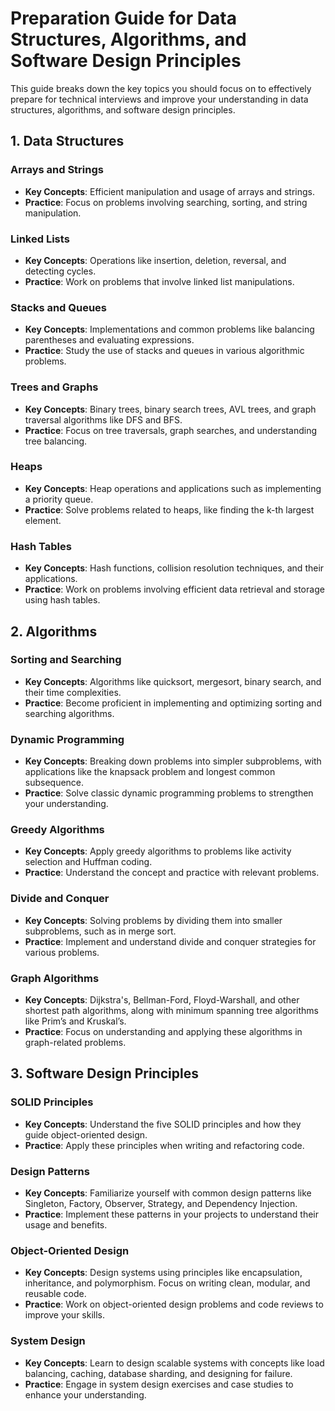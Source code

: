 # Preparation Guide for Data Structures, Algorithms, and Software Design Principles

This guide breaks down the key topics you should focus on to effectively prepare for technical interviews and improve your understanding in data structures, algorithms, and software design principles.

## 1. Data Structures

### Arrays and Strings
- **Key Concepts**: Efficient manipulation and usage of arrays and strings.
- **Practice**: Focus on problems involving searching, sorting, and string manipulation.

### Linked Lists
- **Key Concepts**: Operations like insertion, deletion, reversal, and detecting cycles.
- **Practice**: Work on problems that involve linked list manipulations.

### Stacks and Queues
- **Key Concepts**: Implementations and common problems like balancing parentheses and evaluating expressions.
- **Practice**: Study the use of stacks and queues in various algorithmic problems.

### Trees and Graphs
- **Key Concepts**: Binary trees, binary search trees, AVL trees, and graph traversal algorithms like DFS and BFS.
- **Practice**: Focus on tree traversals, graph searches, and understanding tree balancing.

### Heaps
- **Key Concepts**: Heap operations and applications such as implementing a priority queue.
- **Practice**: Solve problems related to heaps, like finding the k-th largest element.

### Hash Tables
- **Key Concepts**: Hash functions, collision resolution techniques, and their applications.
- **Practice**: Work on problems involving efficient data retrieval and storage using hash tables.

## 2. Algorithms

### Sorting and Searching
- **Key Concepts**: Algorithms like quicksort, mergesort, binary search, and their time complexities.
- **Practice**: Become proficient in implementing and optimizing sorting and searching algorithms.

### Dynamic Programming
- **Key Concepts**: Breaking down problems into simpler subproblems, with applications like the knapsack problem and longest common subsequence.
- **Practice**: Solve classic dynamic programming problems to strengthen your understanding.

### Greedy Algorithms
- **Key Concepts**: Apply greedy algorithms to problems like activity selection and Huffman coding.
- **Practice**: Understand the concept and practice with relevant problems.

### Divide and Conquer
- **Key Concepts**: Solving problems by dividing them into smaller subproblems, such as in merge sort.
- **Practice**: Implement and understand divide and conquer strategies for various problems.

### Graph Algorithms
- **Key Concepts**: Dijkstra's, Bellman-Ford, Floyd-Warshall, and other shortest path algorithms, along with minimum spanning tree algorithms like Prim’s and Kruskal’s.
- **Practice**: Focus on understanding and applying these algorithms in graph-related problems.

## 3. Software Design Principles

### SOLID Principles
- **Key Concepts**: Understand the five SOLID principles and how they guide object-oriented design.
- **Practice**: Apply these principles when writing and refactoring code.

### Design Patterns
- **Key Concepts**: Familiarize yourself with common design patterns like Singleton, Factory, Observer, Strategy, and Dependency Injection.
- **Practice**: Implement these patterns in your projects to understand their usage and benefits.

### Object-Oriented Design
- **Key Concepts**: Design systems using principles like encapsulation, inheritance, and polymorphism. Focus on writing clean, modular, and reusable code.
- **Practice**: Work on object-oriented design problems and code reviews to improve your skills.

### System Design
- **Key Concepts**: Learn to design scalable systems with concepts like load balancing, caching, database sharding, and designing for failure.
- **Practice**: Engage in system design exercises and case studies to enhance your understanding.
